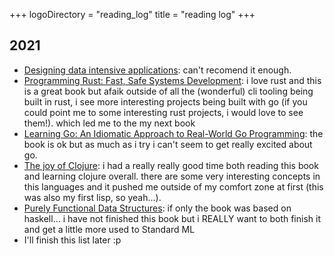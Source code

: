 +++
logoDirectory = "reading_log"
title = "reading log"
+++

## 2021

- [Designing data intensive applications](https://www.amazon.com.mx/Designing-Data-Intensive-Applications-Reliable-Maintainable/dp/1449373321/ref=sr_1_1?keywords=data+intensive+applications&qid=1642484281&sprefix=data+intens%2Caps%2C90&sr=8-1): can't recomend it enough. 
- [Programming Rust: Fast, Safe Systems Development](https://www.amazon.com.mx/gp/product/B0979PWD4Z/ref=ppx_yo_dt_b_d_asin_title_o06?ie=UTF8&psc=1): i love rust and this is a great book but afaik outside of all the (wonderful) cli tooling being built in rust, i see more interesting projects being built with go (if you could point me to some interesting rust projects, i would love to see them!). which led me to the my next book
- [Learning Go: An Idiomatic Approach to Real-World Go Programming](https://www.amazon.com.mx/gp/product/B08XYGCM71/ref=ppx_yo_dt_b_d_asin_title_o05?ie=UTF8&psc=1): the book is ok but as much as i try i can't seem to get really excited about go. 
- [The joy of Clojure](https://www.amazon.com.mx/Joy-Clojure-Thinking-Way/dp/1935182641/ref=sr_1_1?__mk_es_MX=%C3%85M%C3%85%C5%BD%C3%95%C3%91&crid=39K0SIJDUIEPJ&keywords=the+clojure+way&qid=1642485176&sprefix=the+clojure+way%2Caps%2C106&sr=8-1): i had a really really good time both reading this book and learning clojure overall. there are some very interesting concepts in this languages and it pushed me outside of my comfort zone at first (this was also my first lisp, so yeah...).
- [Purely Functional Data Structures](https://www.amazon.com.mx/Purely-Functional-Data-Structures-English-ebook/dp/B00AKE1V04/ref=tmm_kin_swatch_0?_encoding=UTF8&qid=1642485542&sr=8-1): if only the book was based on haskell... i have not finished this book but i REALLY want to both finish it and get a little more used to Standard ML
- I'll finish this list later :p

